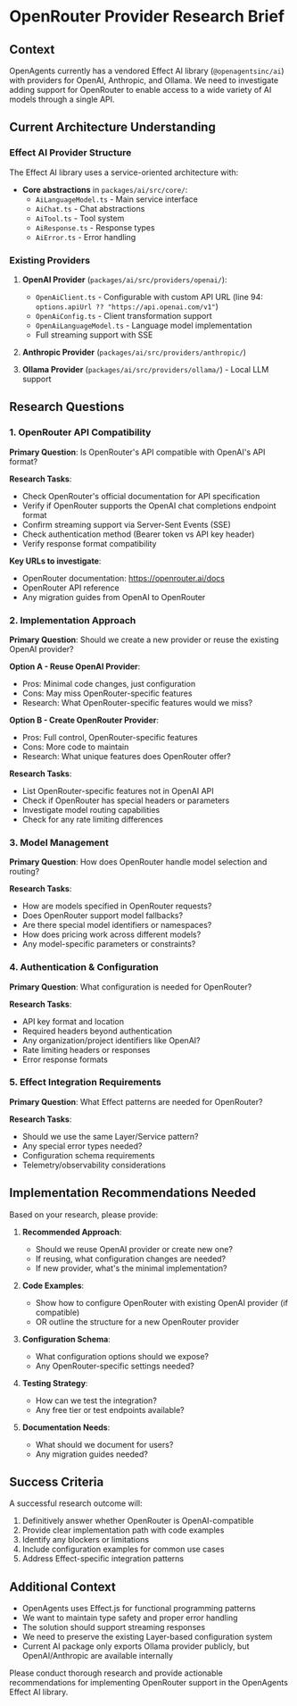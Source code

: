 # OpenRouter Provider Research Brief

## Context
OpenAgents currently has a vendored Effect AI library (`@openagentsinc/ai`) with providers for OpenAI, Anthropic, and Ollama. We need to investigate adding support for OpenRouter to enable access to a wide variety of AI models through a single API.

## Current Architecture Understanding

### Effect AI Provider Structure
The Effect AI library uses a service-oriented architecture with:
- **Core abstractions** in `packages/ai/src/core/`:
  - `AiLanguageModel.ts` - Main service interface
  - `AiChat.ts` - Chat abstractions
  - `AiTool.ts` - Tool system
  - `AiResponse.ts` - Response types
  - `AiError.ts` - Error handling

### Existing Providers
1. **OpenAI Provider** (`packages/ai/src/providers/openai/`):
   - `OpenAiClient.ts` - Configurable with custom API URL (line 94: `options.apiUrl ?? "https://api.openai.com/v1"`)
   - `OpenAiConfig.ts` - Client transformation support
   - `OpenAiLanguageModel.ts` - Language model implementation
   - Full streaming support with SSE

2. **Anthropic Provider** (`packages/ai/src/providers/anthropic/`)
3. **Ollama Provider** (`packages/ai/src/providers/ollama/`) - Local LLM support

## Research Questions

### 1. OpenRouter API Compatibility
**Primary Question**: Is OpenRouter's API compatible with OpenAI's API format?

**Research Tasks**:
- Check OpenRouter's official documentation for API specification
- Verify if OpenRouter supports the OpenAI chat completions endpoint format
- Confirm streaming support via Server-Sent Events (SSE)
- Check authentication method (Bearer token vs API key header)
- Verify response format compatibility

**Key URLs to investigate**:
- OpenRouter documentation: https://openrouter.ai/docs
- OpenRouter API reference
- Any migration guides from OpenAI to OpenRouter

### 2. Implementation Approach
**Primary Question**: Should we create a new provider or reuse the existing OpenAI provider?

**Option A - Reuse OpenAI Provider**:
- Pros: Minimal code changes, just configuration
- Cons: May miss OpenRouter-specific features
- Research: What OpenRouter-specific features would we miss?

**Option B - Create OpenRouter Provider**:
- Pros: Full control, OpenRouter-specific features
- Cons: More code to maintain
- Research: What unique features does OpenRouter offer?

**Research Tasks**:
- List OpenRouter-specific features not in OpenAI API
- Check if OpenRouter has special headers or parameters
- Investigate model routing capabilities
- Check for any rate limiting differences

### 3. Model Management
**Primary Question**: How does OpenRouter handle model selection and routing?

**Research Tasks**:
- How are models specified in OpenRouter requests?
- Does OpenRouter support model fallbacks?
- Are there special model identifiers or namespaces?
- How does pricing work across different models?
- Any model-specific parameters or constraints?

### 4. Authentication & Configuration
**Primary Question**: What configuration is needed for OpenRouter?

**Research Tasks**:
- API key format and location
- Required headers beyond authentication
- Any organization/project identifiers like OpenAI?
- Rate limiting headers or responses
- Error response formats

### 5. Effect Integration Requirements
**Primary Question**: What Effect patterns are needed for OpenRouter?

**Research Tasks**:
- Should we use the same Layer/Service pattern?
- Any special error types needed?
- Configuration schema requirements
- Telemetry/observability considerations

## Implementation Recommendations Needed

Based on your research, please provide:

1. **Recommended Approach**: 
   - Should we reuse OpenAI provider or create new one?
   - If reusing, what configuration changes are needed?
   - If new provider, what's the minimal implementation?

2. **Code Examples**:
   - Show how to configure OpenRouter with existing OpenAI provider (if compatible)
   - OR outline the structure for a new OpenRouter provider

3. **Configuration Schema**:
   - What configuration options should we expose?
   - Any OpenRouter-specific settings needed?

4. **Testing Strategy**:
   - How can we test the integration?
   - Any free tier or test endpoints available?

5. **Documentation Needs**:
   - What should we document for users?
   - Any migration guides needed?

## Success Criteria

A successful research outcome will:
1. Definitively answer whether OpenRouter is OpenAI-compatible
2. Provide clear implementation path with code examples
3. Identify any blockers or limitations
4. Include configuration examples for common use cases
5. Address Effect-specific integration patterns

## Additional Context

- OpenAgents uses Effect.js for functional programming patterns
- We want to maintain type safety and proper error handling
- The solution should support streaming responses
- We need to preserve the existing Layer-based configuration system
- Current AI package only exports Ollama provider publicly, but OpenAI/Anthropic are available internally

Please conduct thorough research and provide actionable recommendations for implementing OpenRouter support in the OpenAgents Effect AI library.